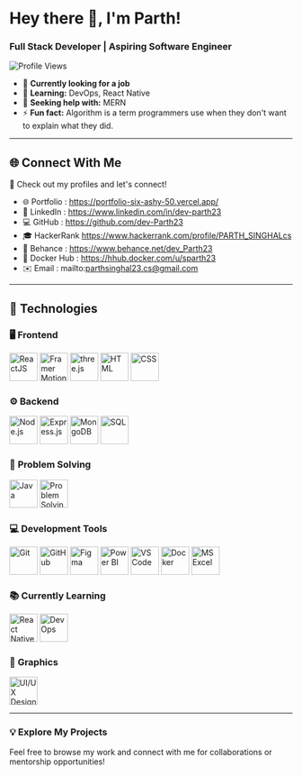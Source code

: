 # Hey there 👋, I'm Parth!  
### Full Stack Developer | Aspiring Software Engineer  

![Profile Views](https://komarev.com/ghpvc/?username=dev-Parth23&color=blue)  

- 🔭 **Currently looking for a job**  
- 📝 **Learning:** DevOps, React Native  
- 🤔 **Seeking help with:** MERN  
- ⚡ **Fun fact:** Algorithm is a term programmers use when they don't want to explain what they did.  

---

## 🌐 **Connect With Me**  

📢 Check out my profiles and let's connect!  

- 🌐 Portfolio : https://portfolio-six-ashy-50.vercel.app/  
- 💼 LinkedIn : https://www.linkedin.com/in/dev-parth23
- 💻 GitHub : https://github.com/dev-Parth23 
- 🎓 HackerRank https://www.hackerrank.com/profile/PARTH_SINGHALcs  
- 🎨 Behance : https://www.behance.net/dev_Parth23
- 🐳 Docker Hub : https://hhub.docker.com/u/sparth23
- ✉️ Email : mailto:parthsinghal23.cs@gmail.com

---

## 🚀 **Technologies**  

### 🖥️ **Frontend**  
<p>
  <img src="https://cdn.jsdelivr.net/gh/devicons/devicon/icons/react/react-original.svg" alt="ReactJS" width="50" height="50"/>  
  <img src="https://worldvectorlogo.com/logos/framer-motion.svg" alt="Framer Motion" width="50" height="50"/>  
  <img src="https://threejs.org/files/favicon.ico" alt="three.js" width="50" height="50"/>  
  <img src="https://cdn.jsdelivr.net/gh/devicons/devicon/icons/html5/html5-original.svg" alt="HTML" width="50" height="50"/>  
  <img src="https://cdn.jsdelivr.net/gh/devicons/devicon/icons/css3/css3-original.svg" alt="CSS" width="50" height="50"/>  
</p>

### ⚙️ **Backend**  
<p>
  <img src="https://cdn.jsdelivr.net/gh/devicons/devicon/icons/nodejs/nodejs-original.svg" alt="Node.js" width="50" height="50"/>  
  <img src="https://cdn.jsdelivr.net/gh/devicons/devicon/icons/express/express-original.svg" alt="Express.js" width="50" height="50"/>  
  <img src="https://cdn.jsdelivr.net/gh/devicons/devicon/icons/mongodb/mongodb-original.svg" alt="MongoDB" width="50" height="50"/>  
  <img src="https://cdn.jsdelivr.net/gh/devicons/devicon/icons/mysql/mysql-original.svg" alt="SQL" width="50" height="50"/>  
</p>

### 🧩 **Problem Solving**  
<p>
  <img src="https://cdn.jsdelivr.net/gh/devicons/devicon/icons/java/java-original.svg" alt="Java" width="50" height="50"/>  
  <img src="https://static-00.iconduck.com/assets.00/problem-solving-icon-454x512-c2wmdtx4.png" alt="Problem Solving" width="50" height="50"/>  
</p>

### 💻 **Development Tools**  
<p>
  <img src="https://cdn.jsdelivr.net/gh/devicons/devicon/icons/git/git-original.svg" alt="Git" width="50" height="50"/>  
  <img src="https://cdn.jsdelivr.net/gh/devicons/devicon/icons/github/github-original.svg" alt="GitHub" width="50" height="50"/>  
  <img src="https://cdn.jsdelivr.net/gh/devicons/devicon/icons/figma/figma-original.svg" alt="Figma" width="50" height="50"/>  
  <img src="https://upload.wikimedia.org/wikipedia/commons/5/5f/Power_BI_Logo.svg" alt="Power BI" width="50" height="50"/>  
  <img src="https://cdn.jsdelivr.net/gh/devicons/devicon/icons/vscode/vscode-original.svg" alt="VS Code" width="50" height="50"/>  
  <img src="https://cdn.jsdelivr.net/gh/devicons/devicon/icons/docker/docker-original.svg" alt="Docker" width="50" height="50"/>  
  <img src="https://cdn.jsdelivr.net/gh/devicons/devicon/icons/google/google-original.svg" alt="MS Excel" width="50" height="50"/>  
</p>

### 📚 **Currently Learning**  
<p>
  <img src="https://cdn.jsdelivr.net/gh/devicons/devicon/icons/react/react-original.svg" alt="React Native" width="50" height="50"/>  
  <img src="https://cdn.jsdelivr.net/gh/devicons/devicon/icons/kubernetes/kubernetes-plain.svg" alt="DevOps" width="50" height="50"/>  
</p>

### 🎨 **Graphics**  
<p>
  <img src="https://cdn.jsdelivr.net/gh/devicons/devicon/icons/photoshop/photoshop-line.svg" alt="UI/UX Design" width="50" height="50"/>  
</p>

---

### 💡 **Explore My Projects**  
Feel free to browse my work and connect with me for collaborations or mentorship opportunities!  

